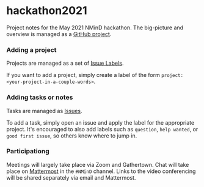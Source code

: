 # hackathon2021
Project notes for the May 2021 NMinD hackathon. The big-picture and overview is managed as a [GitHub project](https://github.com/orgs/nmind/projects/1).

### Adding a project
Projects are managed as a set of [Issue Labels](https://github.com/nmind/hackathon2021/labels).

If you want to add a project, simply create a label of the form `project: <your-project-in-a-couple-words>`.

### Adding tasks or notes
Tasks are managed as [Issues](https://github.com/nmind/hackathon2021/issues).

To add a task, simply open an issue and apply the label for the appropriate project. It's encouraged to also add labels
such as `question`, `help wanted`, or `good first issue`, so others know where to jump in.

### Participationg
Meetings will largely take place via Zoom and Gathertown. Chat will take place on [Mattermost](http://mattermost.brainhack.org/) in the `#NMinD` channel. Links to the video conferencing will be shared separately via email and Mattermost.
